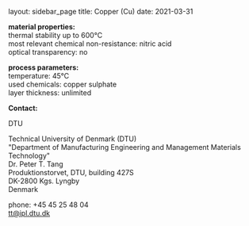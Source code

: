 layout: sidebar_page
title: Copper (Cu)
date: 2021-03-31

__material properties:__  	
thermal stability up to	600°C  
most relevant chemical non-resistance:	nitric acid  
optical transparency:	no
	
__process parameters:__  	
temperature:	45°C  
used chemicals:	copper sulphate  
layer thickness:	unlimited
<!--break-->
__Contact:__  

DTU

Technical University of Denmark (DTU)  
"Department of Manufacturing Engineering and Management
Materials Technology"  
Dr. Peter T. Tang  
Produktionstorvet, DTU, building 427S  
DK-2800 Kgs. Lyngby  
Denmark  

phone: +45 45 25 48 04  
tt@ipl.dtu.dk